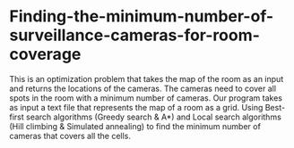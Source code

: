 # Finding-the-minimum-number-of-surveillance-cameras-for-room-coverage
This is an optimization problem that takes the map of the room as an input and returns the locations of the cameras. The cameras need to cover all spots in the room with a minimum number of cameras. Our program takes as input a text file that represents the map of a  room as a grid. Using Best-first search algorithms (Greedy search &amp; A*) and Local search algorithms (Hill climbing &amp; Simulated annealing) to find the minimum number of cameras that covers all the cells. 
